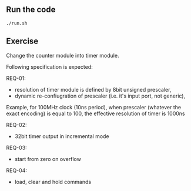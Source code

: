 ## Run the code ##
`./run.sh`

## Exercise ##

Change the counter module into timer module.

Following specification is expected:

REQ-01: 
- resolution of timer module is defined by 8bit unsigned prescaler, 
- dynamic re-confiugration of prescaler (i.e. it's input port, not generic),

Example, for 100MHz clock (10ns period), when prescaler (whatever the exact encoding) 
is equal to 100, the effective resolution of timer is 1000ns 

REQ-02:
- 32bit timer output in incremental mode

REQ-03:
- start from zero on overflow

REQ-04:
- load, clear and hold commands